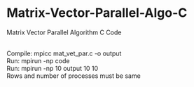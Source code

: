 # Matrix-Vector-Parallel-Algo-C
Matrix Vector Parallel Algorithm C Code

<br>Compile: mpicc mat_vet_par.c -o output
<br>Run: mpirun -np <rows> code <rows> <columns>
<br>Run: mpirun -np 10 output 10 10
<br>Rows and number of processes must be same

